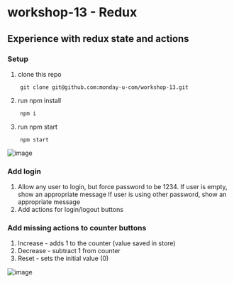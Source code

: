 # workshop-13 - Redux

## Experience with redux state and actions

### Setup

1. clone this repo

```
    git clone git@github.com:monday-u-com/workshop-13.git
```

2. run npm install

```
    npm i
```

3. run npm start

```
    npm start
```

![image](https://user-images.githubusercontent.com/35146205/169762361-da5d17ab-8c02-46a8-bdb9-990f61439cfa.png)

### Add login

1. Allow any user to login, but force password to be 1234.
   If user is empty, show an appropriate message
   If user is using other password, show an appropriate message
2. Add actions for login/logout buttons

### Add missing actions to counter buttons

1. Increase - adds 1 to the counter (value saved in store)
2. Decrease - subtract 1 from counter
3. Reset - sets the initial value (0)

![image](https://user-images.githubusercontent.com/35146205/169763492-4edacd86-365c-4bbb-937b-f67603db8518.png)
